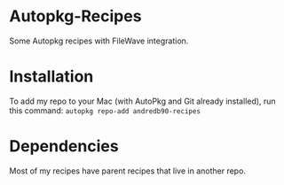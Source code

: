 # Autopkg-Recipes
Some Autopkg recipes with FileWave integration.

# Installation
To add my repo to your Mac (with AutoPkg and Git already installed), run this command:
`autopkg repo-add andredb90-recipes`

# Dependencies 
Most of my recipes have parent recipes that live in another repo.
